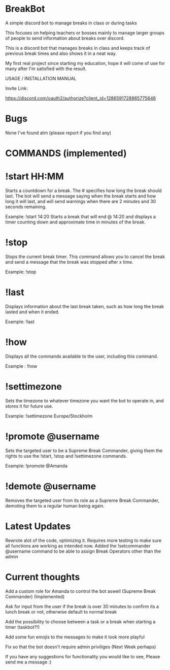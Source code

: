 # BreakBot #

A simple discord bot to manage breaks in class or during tasks

This focuses on helping teachers or bosses mainly to manage larger groups of people to send information about breaks over discord.

This is a discord bot that manages breaks in class and keeps track of previous break times and also shows it in a neat way.

My first real project since starting my education, hope it will come of use for many after I'm satisfied with the result.

USAGE / INSTALLATION MANUAL

Invite Link:

https://discord.com/oauth2/authorize?client_id=1286591728865775646

# Bugs

None I've found atm (please report if you find any)

# COMMANDS (implemented)

# !start HH:MM

Starts a countdown for a break. The # specifies how long the break should last.
The bot will send a message saying when the break starts and how long it will last, and will send warnings when there are 2 minutes and 30 seconds remaining.

Example: !start 14:20 Starts a break that will end @ 14:20 and displays a timer counting down and approximate time in minutes of the break.

# !stop

Stops the current break timer.
This command allows you to cancel the break and send a message that the break was stopped after x time.

Example: !stop


# !last

Displays information about the last break taken, such as how long the break lasted and when it ended.

Example: !last

# !how

Displays all the commands available to the user, including this command.

Example : !how

# !settimezone

Sets the timezone to whatever timezone you want the bot to operate in, and stores it for future use.

Example: !settimezone Europe/Stockholm

# !promote @username

Sets the targeted user to be a Supreme Break Commander, giving them the rights to use the !start, !stop and !settimezone commands.

Example: !promote @Amanda

# !demote @username

Removes the targeted user from its role as a Supreme Break Commander, demoting them to a regular human being again.

# Latest Updates

Rewrote alot of the code, optimizing it. Requires more testing to make sure all functions are working as intended now.
Added the !setcommander @username command to be able to assign Break Operators other than the admin

# Current thoughts

Add a custom role for Amanda to control the bot aswell (Supreme Break Commander) (Implemented)

Ask for input from the user if the break is over 30 minutes to confirm its a lunch break or not, otherwise default to normal break

Add the possibility to choose between a task or a break when starting a timer (taskbot?!)

Add some fun emojis to the messages to make it look more playful

Fix so that the bot doesn't require admin priviliges (Next Week perhaps)

If you have any suggestions for functionality you would like to see, Please send me a message :)